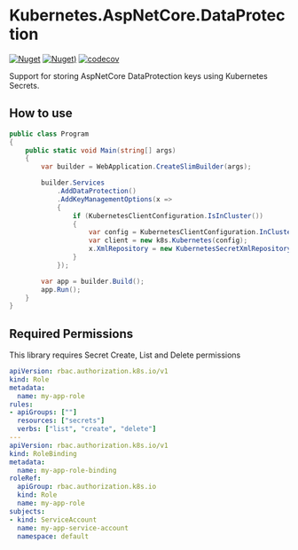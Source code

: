 # Kubernetes.AspNetCore.DataProtection

[![Nuget](https://img.shields.io/nuget/vpre/Kubernetes.AspNetCore.DataProtection.svg?style=flat-square)](https://www.nuget.org/packages/Kubernetes.AspNetCore.DataProtection)
[![Nuget)](https://img.shields.io/nuget/dt/Kubernetes.AspNetCore.DataProtection.svg?style=flat-square)](https://www.nuget.org/packages/Kubernetes.AspNetCore.DataProtection)
[![codecov](https://codecov.io/gh/IvanJosipovic/Kubernetes.AspNetCore.DataProtection/branch/main/graph/badge.svg?token=EYFpBdUvgb)](https://codecov.io/gh/IvanJosipovic/Kubernetes.AspNetCore.DataProtection)

Support for storing AspNetCore DataProtection keys using Kubernetes Secrets. 

## How to use

```csharp
public class Program
{
    public static void Main(string[] args)
    {
        var builder = WebApplication.CreateSlimBuilder(args);

        builder.Services
            .AddDataProtection()
            .AddKeyManagementOptions(x =>
            {
                if (KubernetesClientConfiguration.IsInCluster())
                {
                    var config = KubernetesClientConfiguration.InClusterConfig();
                    var client = new k8s.Kubernetes(config);
                    x.XmlRepository = new KubernetesSecretXmlRepository(client, "default", "myapp");
                }
            });

        var app = builder.Build();
        app.Run();
    }
}
```

## Required Permissions
This library requires Secret Create, List and Delete permissions

```yaml
apiVersion: rbac.authorization.k8s.io/v1
kind: Role
metadata:
  name: my-app-role
rules:
- apiGroups: [""]
  resources: ["secrets"]
  verbs: ["list", "create", "delete"]
---
apiVersion: rbac.authorization.k8s.io/v1
kind: RoleBinding
metadata:
  name: my-app-role-binding
roleRef:
  apiGroup: rbac.authorization.k8s.io
  kind: Role
  name: my-app-role
subjects:
- kind: ServiceAccount
  name: my-app-service-account
  namespace: default
  ```
